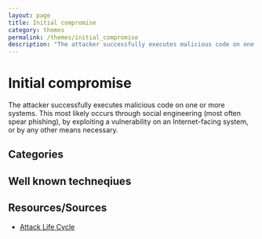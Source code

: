 ```yaml
---
layout: page
title: Initial compromise
category: themes
permalink: /themes/initial_compromise
description: "The attacker successfully executes malicious code on one or more systems. This most likely occurs through social engineering (most often spear phishing), by exploiting a vulnerability on an Internet-facing system, or by any other means necessary."
---
```

# Initial compromise

The attacker successfully executes malicious code on one or more systems. This most likely occurs through social engineering (most often spear phishing), by exploiting a vulnerability on an Internet-facing system, or by any other means necessary.


## Categories


## Well known techneqiues


## Resources/Sources

* [Attack Life Cycle](http://www.iacpcybercenter.org/resource-center/what-is-cyber-crime/cyber-attack-lifecycle/)